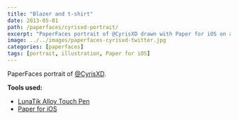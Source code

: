 ```yaml
---
title: "Blazer and t-shirt"
date: 2013-05-01
path: /paperfaces/cyrisxd-portrait/
excerpt: "PaperFaces portrait of @CyrisXD drawn with Paper for iOS on an iPad."
image: ../../images/paperfaces-cyrisxd-twitter.jpg
categories: [paperfaces]
tags: [portrait, illustration, Paper for iOS]
---
```


PaperFaces portrait of [@CyrisXD](https://twitter.com/CyrisXD).

**Tools used:**

- [LunaTik Alloy Touch Pen](https://www.amazon.com/gp/product/B00821TR7G/ref=as_li_ss_tl?ie=UTF8&tag=mademist-20&linkCode=as2&camp=1789&creative=390957&creativeASIN=B00821TR7G)
- [Paper for iOS](https://paper.bywetransfer.com/)
